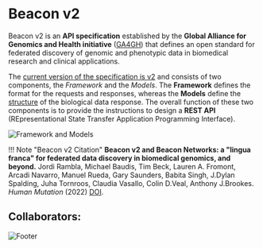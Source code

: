 # Beacon v2

Beacon v2 is an **API specification** established by the **Global Alliance for Genomics and Health initiative** ([GA4GH](https://www.ga4gh.org)) that defines an open standard for federated discovery of genomic and phenotypic data in biomedical research and clinical applications. 

The [current version of the specification is v2](https://github.com/ga4gh-beacon/beacon-v2) and consists of two components, the _Framework_ and the _Models_. The **Framework**  defines the format for the requests and responses, whereas the **Models** define the [structure](https://json-schema.org/specification-links.html#2020-12) of the biological data response. The overall function of these two components is to provide the instructions to design a **REST API** (REpresentational State Transfer Application Programming Interface).

![Framework and Models](img/framework-and-models.png)


!!! Note "Beacon v2 Citation"
    **Beacon v2 and Beacon Networks: a "lingua franca" for federated data discovery in biomedical genomics, and beyond.**
    Jordi Rambla, Michael Baudis, Tim Beck, Lauren A. Fromont, Arcadi Navarro, Manuel Rueda, Gary Saunders, Babita Singh, J.Dylan Spalding, Juha Tornroos,  Claudia Vasallo, Colin D.Veal, Anthony J.Brookes.  _Human Mutation_ (2022) [DOI](https://doi.org/10.1002/humu.24369).

## Collaborators:
![Footer](img/footer.jpg)
